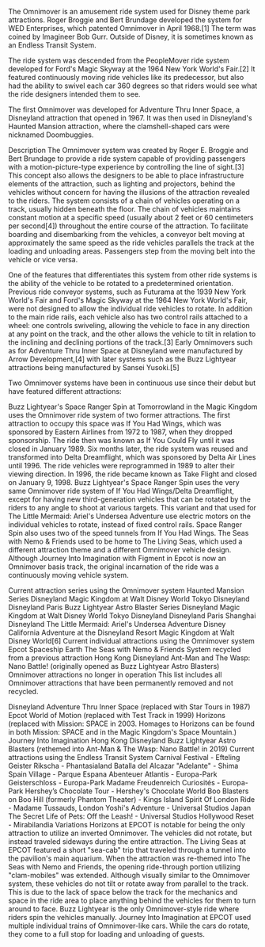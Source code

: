The Omnimover is an amusement ride system used for Disney theme park attractions. Roger Broggie and Bert Brundage developed the system for WED Enterprises, which patented Omnimover in April 1968.[1] The term was coined by Imagineer Bob Gurr. Outside of Disney, it is sometimes known as an Endless Transit System.

The ride system was descended from the PeopleMover ride system developed for Ford's Magic Skyway at the 1964 New York World's Fair.[2] It featured continuously moving ride vehicles like its predecessor, but also had the ability to swivel each car 360 degrees so that riders would see what the ride designers intended them to see.

The first Omnimover was developed for Adventure Thru Inner Space, a Disneyland attraction that opened in 1967. It was then used in Disneyland's Haunted Mansion attraction, where the clamshell-shaped cars were nicknamed Doombuggies.

Description
The Omnimover system was created by Roger E. Broggie and Bert Brundage to provide a ride system capable of providing passengers with a motion-picture-type experience by controlling the line of sight.[3] This concept also allows the designers to be able to place infrastructure elements of the attraction, such as lighting and projectors, behind the vehicles without concern for having the illusions of the attraction revealed to the riders. The system consists of a chain of vehicles operating on a track, usually hidden beneath the floor. The chain of vehicles maintains constant motion at a specific speed (usually about 2 feet or 60 centimeters per second[4]) throughout the entire course of the attraction. To facilitate boarding and disembarking from the vehicles, a conveyor belt moving at approximately the same speed as the ride vehicles parallels the track at the loading and unloading areas. Passengers step from the moving belt into the vehicle or vice versa.

One of the features that differentiates this system from other ride systems is the ability of the vehicle to be rotated to a predetermined orientation. Previous ride conveyor systems, such as Futurama at the 1939 New York World's Fair and Ford's Magic Skyway at the 1964 New York World's Fair, were not designed to allow the individual ride vehicles to rotate. In addition to the main ride rails, each vehicle also has two control rails attached to a wheel: one controls swiveling, allowing the vehicle to face in any direction at any point on the track, and the other allows the vehicle to tilt in relation to the inclining and declining portions of the track.[3] Early Omnimovers such as for Adventure Thru Inner Space at Disneyland were manufactured by Arrow Development,[4] with later systems such as the Buzz Lightyear attractions being manufactured by Sansei Yusoki.[5]

Two Omnimover systems have been in continuous use since their debut but have featured different attractions:

Buzz Lightyear's Space Ranger Spin at Tomorrowland in the Magic Kingdom uses the Omnimover ride system of two former attractions. The first attraction to occupy this space was If You Had Wings, which was sponsored by Eastern Airlines from 1972 to 1987, when they dropped sponsorship. The ride then was known as If You Could Fly until it was closed in January 1989. Six months later, the ride system was reused and transformed into Delta Dreamflight, which was sponsored by Delta Air Lines until 1996. The ride vehicles were reprogrammed in 1989 to alter their viewing direction. In 1996, the ride became known as Take Flight and closed on January 9, 1998. Buzz Lightyear's Space Ranger Spin uses the very same Omnimover ride system of If You Had Wings/Delta Dreamflight, except for having new third-generation vehicles that can be rotated by the riders to any angle to shoot at various targets. This variant and that used for The Little Mermaid: Ariel's Undersea Adventure use electric motors on the individual vehicles to rotate, instead of fixed control rails. Space Ranger Spin also uses two of the speed tunnels from If You Had Wings.
The Seas with Nemo & Friends used to be home to The Living Seas, which used a different attraction theme and a different Omnimover vehicle design.
Although Journey Into Imagination with Figment in Epcot is now an Omnimover basis track, the original incarnation of the ride was a continuously moving vehicle system.

Current attraction series using the Omnimover system
Haunted Mansion Series
Disneyland
Magic Kingdom at Walt Disney World
Tokyo Disneyland
Disneyland Paris
Buzz Lightyear Astro Blaster Series
Disneyland
Magic Kingdom at Walt Disney World
Tokyo Disneyland
Disneyland Paris
Shanghai Disneyland
The Little Mermaid: Ariel's Undersea Adventure
Disney California Adventure at the Disneyland Resort
Magic Kingdom at Walt Disney World[6]
Current individual attractions using the Omnimover system
Epcot
Spaceship Earth
The Seas with Nemo & Friends System recycled from a previous attraction
Hong Kong Disneyland
Ant-Man and The Wasp: Nano Battle! (originally opened as Buzz Lightyear Astro Blasters)
Omnimover attractions no longer in operation
This list includes all Omnimover attractions that have been permanently removed and not recycled.

Disneyland
Adventure Thru Inner Space (replaced with Star Tours in 1987)
Epcot
World of Motion (replaced with Test Track in 1999)
Horizons (replaced with Mission: SPACE in 2003. Homages to Horizons can be found in both Mission: SPACE and in the Magic Kingdom's Space Mountain.)
Journey Into Imagination
Hong Kong Disneyland
Buzz Lightyear Astro Blasters (rethemed into Ant-Man & The Wasp: Nano Battle! in 2019)
Current attractions using the Endless Transit System
Carnival Festival - Efteling
Geister Rikscha - Phantasialand
Batalla del Alcazar "Adelante" - Shima Spain Village - Parque Espana
Abenteuer Atlantis - Europa-Park
Geisterschloss - Europa-Park
Madame Freudenreich Curiosités - Europa-Park
Hershey’s Chocolate Tour - Hershey's Chocolate World
Boo Blasters on Boo Hill (formerly Phantom Theater) - Kings Island
Spirit Of London Ride - Madame Tussauds, London
Yoshi's Adventure - Universal Studios Japan
The Secret Life of Pets: Off the Leash! - Universal Studios Hollywood
Reset - Mirabilandia
Variations
Horizons at EPCOT is notable for being the only attraction to utilize an inverted Omnimover. The vehicles did not rotate, but instead traveled sideways during the entire attraction.
The Living Seas at EPCOT featured a short "sea-cab" trip that traveled through a tunnel into the pavilion's main aquarium. When the attraction was re-themed into The Seas with Nemo and Friends, the opening ride-through portion utilizing "clam-mobiles" was extended. Although visually similar to the Omnimover system, these vehicles do not tilt or rotate away from parallel to the track. This is due to the lack of space below the track for the mechanics and space in the ride area to place anything behind the vehicles for them to turn around to face.
Buzz Lightyear is the only Omnimover-style ride where riders spin the vehicles manually.
Journey Into Imagination at EPCOT used multiple individual trains of Omnimover-like cars. While the cars do rotate, they come to a full stop for loading and unloading of guests.